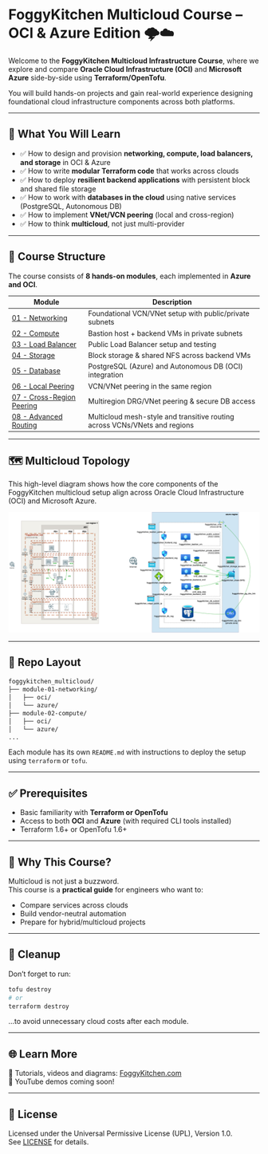 # FoggyKitchen Multicloud Course – OCI & Azure Edition 🌩️☁️

Welcome to the **FoggyKitchen Multicloud Infrastructure Course**, where we explore and compare **Oracle Cloud Infrastructure (OCI)** and **Microsoft Azure** side-by-side using **Terraform/OpenTofu**.

You will build hands-on projects and gain real-world experience designing foundational cloud infrastructure components across both platforms.

---

## 🚀 What You Will Learn

- ✅ How to design and provision **networking, compute, load balancers, and storage** in OCI & Azure
- ✅ How to write **modular Terraform code** that works across clouds
- ✅ How to deploy **resilient backend applications** with persistent block and shared file storage
- ✅ How to work with **databases in the cloud** using native services (PostgreSQL, Autonomous DB)
- ✅ How to implement **VNet/VCN peering** (local and cross-region)
- ✅ How to think **multicloud**, not just multi-provider

---

## 🧱 Course Structure

The course consists of **8 hands-on modules**, each implemented in **Azure and OCI**.

| Module | Description                                          |
|--------|------------------------------------------------------|
| [01 - Networking](module-01-networking/)         | Foundational VCN/VNet setup with public/private subnets |
| [02 - Compute](module-02-compute/)              | Bastion host + backend VMs in private subnets           |
| [03 - Load Balancer](module-03-loadbalancer/)   | Public Load Balancer setup and testing                  |
| [04 - Storage](module-04-storage/)              | Block storage & shared NFS across backend VMs           |
| [05 - Database](module-05-database/)            | PostgreSQL (Azure) and Autonomous DB (OCI) integration  |
| [06 - Local Peering](module-06-local-peering/)  | VCN/VNet peering in the same region                     |
| [07 - Cross-Region Peering](module-07-cross-region-peering/) | Multiregion DRG/VNet peering & secure DB access        |
| [08 - Advanced Routing](module-08-advanced-routing/) | Multicloud mesh-style and transitive routing across VCNs/VNets and regions        |

---

## 🗺️ Multicloud Topology

This high-level diagram shows how the core components of the FoggyKitchen multicloud setup align across Oracle Cloud Infrastructure (OCI) and Microsoft Azure.

<img src="overview-diagram.jpg" width="900"/>

---

## 📁 Repo Layout

```
foggykitchen_multicloud/
├── module-01-networking/
│   ├── oci/
│   └── azure/
├── module-02-compute/
│   ├── oci/
│   └── azure/
...
```

Each module has its own `README.md` with instructions to deploy the setup using `terraform` or `tofu`.

---

## ✅ Prerequisites

- Basic familiarity with **Terraform or OpenTofu**
- Access to both **OCI** and **Azure** (with required CLI tools installed)
- Terraform 1.6+ or OpenTofu 1.6+

---

## 📣 Why This Course?

Multicloud is not just a buzzword.  
This course is a **practical guide** for engineers who want to:

- Compare services across clouds
- Build vendor-neutral automation
- Prepare for hybrid/multicloud projects

---

## 🧹 Cleanup

Don’t forget to run:

```bash
tofu destroy
# or
terraform destroy
```

…to avoid unnecessary cloud costs after each module.

---

## 🌐 Learn More

📘 Tutorials, videos and diagrams: [FoggyKitchen.com](https://foggykitchen.com)  
🎥 YouTube demos coming soon!

---

## 🪪 License

Licensed under the Universal Permissive License (UPL), Version 1.0.  
See [LICENSE](./LICENSE) for details.